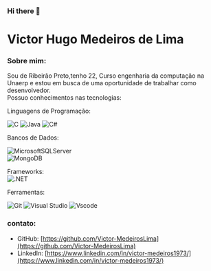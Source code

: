 ### Hi there 👋

# Victor Hugo Medeiros de Lima

### Sobre mim:

Sou de Ribeirão Preto,tenho 22, Curso engenharia da computação na Unaerp e estou em busca de uma oportunidade de trabalhar como desenvolvedor.<br>
Possuo conhecimentos nas tecnologias:<br> 
 
 Linguagens de Programação: <br>

 ![C](https://img.shields.io/badge/C-00599C?style=for-the-badge&logo=c&logoColor=white)
 ![Java](https://img.shields.io/badge/java-%23ED8B00.svg?style=for-the-badge&logo=openjdk&logoColor=white)
 ![C#](https://img.shields.io/badge/C%23-239120?style=for-the-badge&logo=c-sharp&logoColor=white)  

 Bancos de Dados: <br>

 ![MicrosoftSQLServer](https://img.shields.io/badge/Microsoft%20SQL%20Server-CC2927?style=for-the-badge&logo=microsoft%20sql%20server&logoColor=white)    
 ![MongoDB](https://img.shields.io/badge/MongoDB-%234ea94b.svg?style=for-the-badge&logo=mongodb&logoColor=white)

 Frameworks: <br>
 ![.NET](https://img.shields.io/badge/.NET-5C2D91?style=for-the-badge&logo=.net&logoColor=white)

 Ferramentas: <br>

 ![Git](https://img.shields.io/badge/GIT-E44C30?style=for-the-badge&logo=git&logoColor=white)
 ![Visual Studio](https://img.shields.io/badge/Visual%20Studio-5C2D91.svg?style=for-the-badge&logo=visual-studio&logoColor=white)
 ![Vscode](https://img.shields.io/badge/Vscode-007ACC?style=for-the-badge&logo=visual-studio-code&logoColor=white)

### contato:

- GitHub: [https://github.com/Victor-MedeirosLima](https://github.com/Victor-MedeirosLima)
- LinkedIn: [https://www.linkedin.com/in/victor-medeiros1973/](https://www.linkedin.com/in/victor-medeiros1973/)

